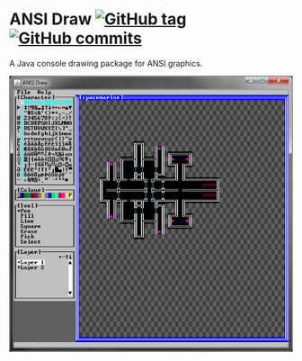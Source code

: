 ANSI Draw  [![GitHub tag](https://img.shields.io/github/release/RadAd/ANSIDraw.svg?maxAge=2592000)](https://github.com/RadAd/ANSIDraw/releases) [![GitHub commits](https://img.shields.io/github/commits-since/RadAd/ANSIDraw/latest.svg?maxAge=2592000)](https://github.com/RadAd/ANSIDraw/commits/master)
=========

A Java console drawing package for ANSI graphics.

![Screenshot](docs/ansidraw.png)
